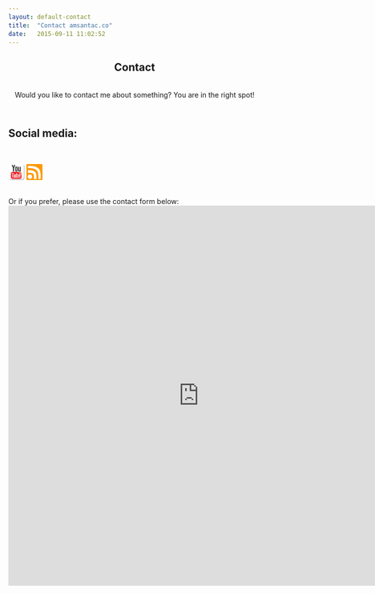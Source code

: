 ```yaml
---
layout: default-contact
title:  "Contact amsantac.co"
date:   2015-09-11 11:02:52
---
```

<header>
<h2>Contact</h2>
<br>
<span class="byline">Would you like to contact me about something? You are in the right spot!</span>
</header>

## Social media:
<br>

<a href="https://www.youtube.com/channel/UC-_YDonFK_j8a2Y_yKWkwDw" target="_blank"><img src="/images/static/youtube.png" title="YouTube" style="height:32px"></a> <!-- <a href="https://plus.google.com/u/0/117898713832632782598/" target="_blank"><img src="/images/static/g+32.png" title="Google+" style="height:32px"></a> <a href="https://www.facebook.com/amsantac" target="_blank"><img src="/images/static/F_icon.png" title="Facebook" style="height:32px"></a> <a href="https://www.linkedin.com/in/amsantac" target="_blank"><img src="/images/static/linkedin.png" title="LinkedIn" style="height:32px"></a> <a href="http://www.researchgate.net/profile/Ali_Santacruz" target="_blank"><img src="/images/static/rg-icon-180x180.png" title="ResearchGate" style="height:32px"></a> --> <a href="/feed.en.xml" target="_blank"><img src="/images/static/rss.jpg" title="RSS" style="height:32px"></a>

<br>
Or if you prefer, please use the contact form below:

<iframe src="https://docs.google.com/forms/d/1KwCSsN7CkE-BD9KPWYtBRdXUeZJGXZZ8Qad6xAmNCqM/viewform?embedded=true" width="760" height="760" frameborder="0" marginheight="0" marginwidth="0">Loading...</iframe>


[google+]: /images/static/g+32.png "Google+"
[g+_profile]: https://plus.google.com/u/0/117898713832632782598/
[facebook]: /images/static/f_icon.png "Facebook"
[face_profile]: https://www.facebook.com/amsantac